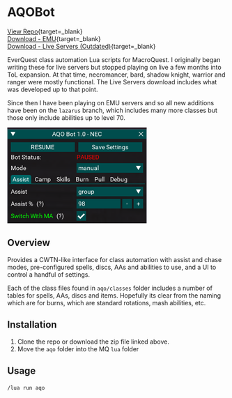 # AQOBot

[View Repo](https://github.com/aquietone/aqobot){target=_blank}  
[Download - EMU](https://github.com/aquietone/aqobot/archive/refs/heads/lazarus.zip){target=_blank}  
[Download - Live Servers (Outdated)](https://github.com/aquietone/aqobot/-/archive/main/aqobot-main.zip){target=_blank}  

EverQuest class automation Lua scripts for MacroQuest. I originally began writing these for live servers but stopped playing on live a few months into ToL expansion.
At that time, necromancer, bard, shadow knight, warrior and ranger were mostly functional.
The Live Servers download includes what was developed up to that point.  

Since then I have been playing on EMU servers and so all new additions have been on the `lazarus` branch, which includes many more classes but those only include abilities up to level 70.  

![](../images/aqobot/aqobot.png)

## Overview

Provides a CWTN-like interface for class automation with assist and chase modes, pre-configured spells, discs, AAs and abilities to use, and a UI to control a handful of settings.  

Each of the class files found in `aqo/classes` folder includes a number of tables for spells, AAs, discs and items. Hopefully its clear from the naming which are for burns, which are standard rotations, mash abilities, etc.

## Installation

1. Clone the repo or download the zip file linked above.  
2. Move the `aqo` folder into the MQ `lua` folder  

## Usage

`/lua run aqo`